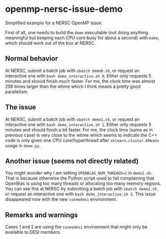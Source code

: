 # openmp-nersc-issue-demo
Simplified example for a NERSC OpenMP issue.

First of all, one needs to build the `demo` executable (not doing anything meaningful but keeping each CPU core busy for about a second) with `make`, which should work out of the box at NERSC.

## Normal behavior
At NERSC, submit a batch job with `sbatch demo0.sh`, or request an interactive one with `bash demo_interactive.sh 0`.
Either only requests 5 minutes and should finish much faster.
For me, the clock time was almost 256 times larger than the wtime which I think means a pretty good parallelism.

## The issue
At NERSC, submit a batch job with `sbatch demo1.sh`, or request an interactive one with `bash demo_interactive.sh 1`.
Either only requests 5 minutes and should finish a bit faster.
For me, the clock time (same as in previous case) is very close to the wtime which seems to indicate the C++ code is only given one CPU core/hyperthread after `sklearn.cluster.KMeans` usage in `demo.py`.

## Another issue (seems not directly related)
You might wonder why I am setting `OPENBLAS_NUM_THREADS=1` in `demo1.sh`.
That is because otherwise the Python script used to fail complaining that OpenBlas is using too many threads or allocating too many memory regions.
You can see this at NERSC by submitting a batch job with `sbatch demo2.sh`, or request an interactive one with `bash demo_interactive.sh 2`.
This issue disappeared now with the new `cosmodesi` environment.

## Remarks and warnings
Cases 1 and 2 are using the `cosmodesi` environment that might only be available to DESI members.
